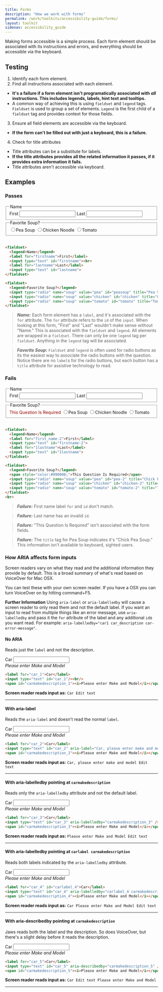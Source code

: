 ```yaml
---
title: Forms
description: "How we work with forms"
permalink: /work/toolkits/accessibility-guide/forms/
layout: toolkit
sidenav: accessibility_guide
---
```


Making forms accessible is a simple process. Each form element should be associated with its instructions and errors, and everything should be accessible via the keyboard.

## Testing

1. Identify each form element.
2. Find all instructions associated with each element.
  * **It's a failure if a form element isn't programatically associated with _all_ instructions. This includes legends, labels, hint text and tooltips.**
  * A common way of achieving this is using `fieldset` and `legend` tags. `Fieldset` is used to group a set of elements. `Legend` is the first child of a `fieldset` tag and provides context for those fields.
3. Ensure all field elements are accessible via the keyboard.
  * **If the form can't be filled out with just a keyboard, this is a failure.**
4. Check for title attributes
  * Title attributes can be a substitute for labels.
  * **If the title attributes provides all the related information it passes, if it provides extra information it fails.**
  * Title attributes aren't accessible via keyboard.

## Examples
### Passes

<fieldset>
  <legend>Name</legend>
  <label for="firstname">First</label>
  <input type="text" id="firstname">
  <label for="lastname">Last</label>
  <input type="text" id="lastname">
</fieldset>

<fieldset>
  <legend>Favorite Soup?</legend>
  <input type="radio" name="soup" value="pea" id="peasoup" title="Pea Soup"><label for="peasoup">Pea Soup</label>
  <input type="radio" name="soup" value="chicken" id="chicken" title="Chicken Noodle"><label for="chicken">Chicken Noodle</label>
  <input type="radio" name="soup" value="tomato" id="tomato" title="Tomato"><label for="tomato">Tomato</label>
</fieldset>
<br>

```html
<fieldset>
  <legend>Name</legend>
  <label for="firstname">First</label>
  <input type="text" id="firstname"><br>
  <label for="lastname">Last</label>
  <input type="text" id="lastname">
</fieldset>

<fieldset>
  <legend>Favorite Soup?</legend>
  <input type="radio" name="soup" value="pea" id="peasoup" title="Pea Soup"><label for="peasoup">Pea Soup</label>
  <input type="radio" name="soup" value="chicken" id="chicken" title="Chicken Noodle"><label for="chicken">Chicken Noodle</label>
  <input type="radio" name="soup" value="tomato" id="tomato" title="Tomato"><label for="tomato">Tomato</label>
</fieldset>
```
> ***Name:*** Each form element has a ```label```, and it's associated with the ```for``` attribute. The ```for``` attribute refers to the ```id``` of the ```input```. When looking at this form, "First" and "Last" wouldn't make sense without "Name." This is associated with the ```fieldset``` and ```legend```. All elements are wrapped in a ```fieldset```. There can only be one ```legend``` tag per ```fieldset```. Anything in the ```legend``` tag will be associated.

> ***Favorite Soup:*** ```Fieldset``` and ```legend``` is often used for radio buttons as its the easiest way to associate the radio buttons with the question. Notice there are no ```label```s for the radio buttons, but each button has a ```title``` attribute for assistive technology to read.

### Fails

<fieldset>
  <legend>Name</legend>
  <label for="first_name-2">First</label>
  <input type="text" id="firstname-2">
  <label for="1lastname">Last</label>
  <input type="text" id="1lastname">
</fieldset>

<fieldset>
  <legend>Favorite Soup?</legend>
  <span style="color:#990000;">This Question Is Required</span>
  <input type="radio" name="soup" value="pea" id="pea-2" title="Chick Pea Soup"><label for="pea-2">Pea Soup</label>
  <input type="radio" name="soup" value="chicken" id="chicken-2" title="Chicken Noodle"><label for="chicken-2">Chicken Noodle</label>
  <input type="radio" name="soup" value="tomato" id="tomato-2" title="Tomato"><label for="tomato-2">Tomato</label>
</fieldset>
<br>

```html
<fieldset>
  <legend>Name</legend>
  <label for="first_name-2">First</label>
  <input type="text" id="firstname-2">
  <label for="1lastname">Last</label>
  <input type="text" id="1lastname">
</fieldset>

<fieldset>
  <legend>Favorite Soup?</legend>
  <span style="color:#990000;">This Question Is Required</span>
  <input type="radio" name="soup" value="pea" id="pea-2" title="Chick Pea Soup"><label for="pea-2">Pea Soup</label>
  <input type="radio" name="soup" value="chicken" id="chicken-2" title="Chicken Noodle"><label for="chicken-2">Chicken Noodle</label>
  <input type="radio" name="soup" value="tomato" id="tomato-2" title="Tomato"><label for="tomato-2">Tomato</label>
</fieldset>
<br>
```

> ***Failure:*** First name label ```for``` and ```id``` don't match.

> ***Failure:*** Last name has an invalid ```id```.

> ***Failure:*** "This Question Is Required" isn't associated with the form fields.

> ***Failure:*** The ```title``` tag for Pea Soup indicates it's "Chick Pea Soup." This information isn't available to keyboard, sighted users.

### How ARIA affects form inputs

Screen readers vary on what they read and the additional information they provide by default. This is a broad summary of what's read based on VoiceOver for Mac OSX.

You can test these with your own screen reader. If you have a OSX you can turn VoiceOver on by hitting command+F5.

**Further Information** Using `aria-label` or `aria-labelledby` will cause a screen reader to only read them and not the default label. If you want an input to read from multiple things like an error message, use `aria-labelledby` and pass it the `for` attribute of the label and any additional `id`s you want read. For example: `aria-labelledby="car1 car_description car-error-message"`.

#### No ARIA

Reads just the `label` and not the description.

<label for="car_1">Car</label>
<input type="text" id="car_1"/><br/>
<span id="carmakedescription"><i>Please enter Make and Model</i></span>

```html
<label for="car_1">Car</label>
<input type="text" id="car_1"/><br/>
<span id="carmakedescription_1"><i>Please enter Make and Model</i></span>
```

**Screen reader reads input as:** `Car Edit text`
<hr>

#### With aria-label

Reads the `aria-label` and doesn't read the normal `label`.

<label for="car_2">Car</label>
<input type="text" id="car_2" aria-label="Car, please enter make and model" /><br/>
<span id="carmakedescription_2"><i>Please enter Make and Model</i></span>

```html
<label for="car_2">Car</label>
<input type="text" id="car_2" aria-label="Car, please enter make and model" /><br/>
<span id="carmakedescription_2"><i>Please enter Make and Model</i></span>
```

**Screen reader reads input as:** `Car, please enter make and model Edit text`

<hr>

#### With aria-labelledby pointing at `carmakedescription`

Reads only the `aria-labelledby` attribute and not the default label.

<label for="car_3">Car</label>
<input type="text" id="car_3" aria-labelledby="carmakedescription_3" /><br/>
<span id="carmakedescription_3"><i>Please enter Make and Model</i></span>

```html
<label for="car_3">Car</label>
<input type="text" id="car_3" aria-labelledby="carmakedescription_3" /><br/>
<span id="carmakedescription_3"><i>Please enter Make and Model</i></span>
```

**Screen reader reads input as:** `Please enter Make and Model Edit text`
<hr>

#### With aria-labelledby pointing at `carlabel carmakedescription`

Reads both labels indicated by the `aria-labelledby` attribute.

<label for="car_4" id="carlabel_4">Car</label>
<input type="text" id="car_4" aria-labelledby="carlabel_4 carmakedescription_4" /><br/>
<span id="carmakedescription_4"><i>Please enter Make and Model</i></span>

```html
<label for="car_4" id="carlabel_4">Car</label>
<input type="text" id="car_4" aria-labelledby="carlabel_4 carmakedescription_4" /><br/>
<span id="carmakedescription_4"><i>Please enter Make and Model</i></span>
```

**Screen reader reads input as:** `Car Please enter Make and Model Edit text`
<hr>

#### With aria-describedby pointing at `carmakedescription`

Jaws reads both the label and the description. So does VoiceOver, but there's a slight delay before it reads the description.

<label for="car_5">Car</label>
<input type="text" id="car_5" aria-describedby="carmakedescription_5" /><br/>
<span id="carmakedescription_5"><i>Please enter Make and Model</i></span>

```html
<label for="car_5">Car</label>
<input type="text" id="car_5" aria-describedby="carmakedescription_5" /><br/>
<span id="carmakedescription_5"><i>Please enter Make and Model</i></span>
```

**Screen reader reads input as:** `Car Edit text Please enter Make and Model`
<hr>
